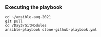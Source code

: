 ### Executing the playbook
```
cd ~/ansible-aug-2021
git pull
cd /Day3/GitModules
ansible-playbook clone-github-playbook.yml
```
